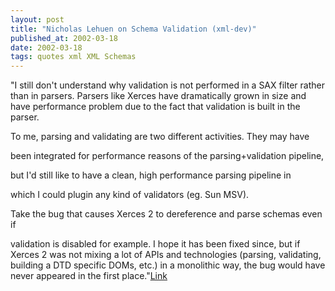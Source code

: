 ```yaml
---
layout: post
title: "Nicholas Lehuen on Schema Validation (xml-dev)"
published_at: 2002-03-18
date: 2002-03-18
tags: quotes xml XML Schemas
---
```


"I still don't understand why validation is not performed in a SAX filter rather than in parsers. Parsers like Xerces have dramatically grown in size and have performance problem due to the fact that validation is built in the parser.   

To me, parsing and validating are two different activities. They may have  

been integrated for performance reasons of the parsing+validation pipeline,  

but I'd still like to have a clean, high performance parsing pipeline in  

which I could plugin any kind of validators (eg. Sun MSV).  

Take the bug that causes Xerces 2 to dereference and parse schemas even if  

validation is disabled for example. I hope it has been fixed since, but if Xerces 2 was not mixing a lot of APIs and technologies (parsing, validating, building a DTD specific DOMs, etc.) in a monolithic way, the bug would have never appeared in the first place."[Link]()  